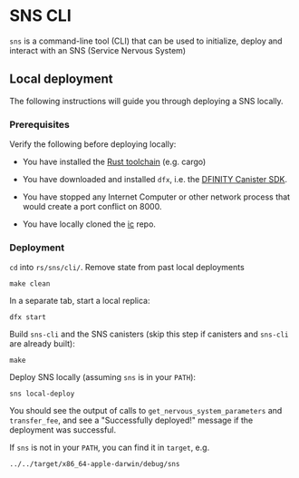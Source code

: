# SNS CLI
`sns` is a command-line tool (CLI) that can be used to initialize, deploy and interact with an SNS (Service Nervous System)

## Local deployment
The following instructions will guide you through deploying a SNS locally.

### Prerequisites

Verify the following before deploying locally:

* You have installed the [Rust toolchain](https://www.rust-lang.org/learn/get-started) (e.g. cargo)

* You have downloaded and installed `dfx`, i.e. the [DFINITY Canister SDK](https://sdk.dfinity.org).

* You have stopped any Internet Computer or other network process that would
  create a port conflict on 8000.

* You have locally cloned the [ic](https://github.com/dfinity/ic) repo.

### Deployment
`cd` into `rs/sns/cli/`. Remove state from past local deployments
```text
make clean
```
In a separate tab, start a local replica:
```text
dfx start
```
Build `sns-cli` and the SNS canisters (skip this step if canisters and `sns-cli` are already built):
```text
make
```
Deploy SNS locally (assuming `sns` is in your `PATH`):
```text
sns local-deploy
```
You should see the output of calls to `get_nervous_system_parameters` and `transfer_fee`, and see a 
"Successfully deployed!" message if the deployment was successful. 

If `sns` is not in your `PATH`, you can find it in `target`, e.g.
```text
../../target/x86_64-apple-darwin/debug/sns
```

